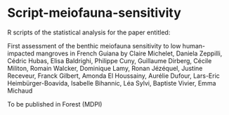 # Script-meiofauna-sensitivity

R scripts of the statistical analysis for the paper entitled:

First assessment of the benthic meiofauna sensitivity to low human-impacted mangroves in French Guiana  by  Claire Michelet, Daniela Zeppilli, Cédric Hubas, Elisa Baldrighi, Philippe Cuny, Guillaume Dirberg, Cécile Militon, Romain Walcker, Dominique Lamy, Ronan Jézéquel, Justine Receveur, Franck Gilbert, Amonda El Houssainy, Aurélie Dufour, Lars-Eric Heimbürger-Boavida, Isabelle Bihannic, Léa Sylvi, Baptiste Vivier, Emma Michaud

To be published in Forest (MDPI)
